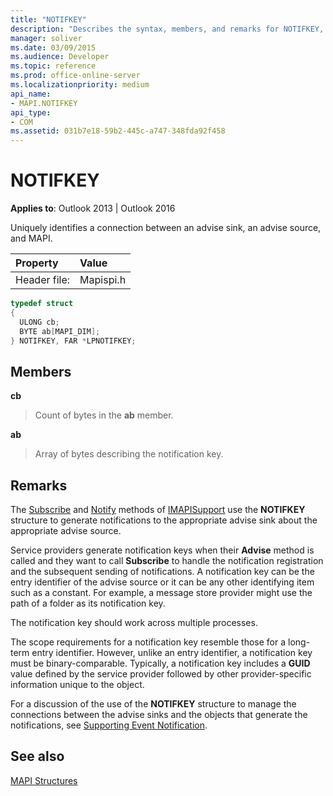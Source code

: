 ```yaml
---
title: "NOTIFKEY"
description: "Describes the syntax, members, and remarks for NOTIFKEY, which uniquely identifies a connection between an advise sink, an advise source, and MAPI."
manager: soliver
ms.date: 03/09/2015
ms.audience: Developer
ms.topic: reference
ms.prod: office-online-server
ms.localizationpriority: medium
api_name:
- MAPI.NOTIFKEY
api_type:
- COM
ms.assetid: 031b7e18-59b2-445c-a747-348fda92f458
---
```


# NOTIFKEY

  
  
**Applies to**: Outlook 2013 | Outlook 2016 
  
Uniquely identifies a connection between an advise sink, an advise source, and MAPI.
  
|Property |Value |
|:-----|:-----|
|Header file:  <br/> |Mapispi.h  <br/> |
   
```cpp
typedef struct
{
  ULONG cb;
  BYTE ab[MAPI_DIM];
} NOTIFKEY, FAR *LPNOTIFKEY;

```

## Members

 **cb**
  
> Count of bytes in the **ab** member. 
    
 **ab**
  
> Array of bytes describing the notification key.
    
## Remarks

The [Subscribe](imapisupport-subscribe.md) and [Notify](imapisupport-notify.md) methods of [IMAPISupport](imapisupportiunknown.md) use the **NOTIFKEY** structure to generate notifications to the appropriate advise sink about the appropriate advise source. 
  
Service providers generate notification keys when their **Advise** method is called and they want to call **Subscribe** to handle the notification registration and the subsequent sending of notifications. A notification key can be the entry identifier of the advise source or it can be any other identifying item such as a constant. For example, a message store provider might use the path of a folder as its notification key. 
  
The notification key should work across multiple processes. 
  
The scope requirements for a notification key resemble those for a long-term entry identifier. However, unlike an entry identifier, a notification key must be binary-comparable. Typically, a notification key includes a **GUID** value defined by the service provider followed by other provider-specific information unique to the object. 
  
For a discussion of the use of the **NOTIFKEY** structure to manage the connections between the advise sinks and the objects that generate the notifications, see [Supporting Event Notification](supporting-event-notification.md). 
  
## See also



[MAPI Structures](mapi-structures.md)

